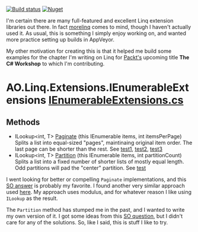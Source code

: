 [![Build status](https://ci.appveyor.com/api/projects/status/j93j0km26ty53d34?svg=true)](https://ci.appveyor.com/project/adamosoftware/linqextensions)
[![Nuget](https://img.shields.io/nuget/v/AO.Linq.Extensions)](https://www.nuget.org/packages/AO.Linq.Extensions/)

I'm certain there are many full-featured and excellent Linq extension libraries out there. In fact [morelinq](https://www.nuget.org/packages/morelinq) comes to mind, though I haven't actually used it. As usual, this is something I simply enjoy working on, and wanted more practice setting up builds in AppVeyor.

My other motivation for creating this is that it helped me build some examples for the chapter I'm writing on Linq for [Packt's](https://www.packtpub.com/) upcoming title **The C# Workshop** to which I'm contributing.

# AO.Linq.Extensions.IEnumerableExtensions [IEnumerableExtensions.cs](https://github.com/adamfoneil/LinqExtensions/blob/master/LinqExtensions/IEnumerableExtensions.cs#L6)
## Methods
- ILookup\<int, T\> [Paginate](https://github.com/adamfoneil/LinqExtensions/blob/master/LinqExtensions/IEnumerableExtensions.cs#L8)
 (this IEnumerable<T> items, int itemsPerPage) Splits a list into equal-sized "pages", maintinaing original item order. The last page can be shorter than the rest. See [test1](https://github.com/adamfoneil/LinqExtensions/blob/master/Testing/LinqTests.cs#L12), [test2](https://github.com/adamfoneil/LinqExtensions/blob/master/Testing/LinqTests.cs#L20), [test3](https://github.com/adamfoneil/LinqExtensions/blob/master/Testing/LinqTests.cs#L29)
- ILookup\<int, T\> [Partition](https://github.com/adamfoneil/LinqExtensions/blob/master/LinqExtensions/IEnumerableExtensions.cs#L26)
 (this IEnumerable<T> items, int partitionCount) Splits a list into a fixed number of shorter lists of mostly equal length. Odd partitions will pad the "center" partition. See [test](https://github.com/adamfoneil/LinqExtensions/blob/master/Testing/LinqTests.cs#L38)

I went looking for better or compelling `Paginate` implementations, and this [SO answer](https://stackoverflow.com/a/3382769/2023653) is probably my favorite. I found another very similar approach used [here](https://www.davidboike.dev/2010/08/batch-or-partition-a-collection-with-linq/). My approach uses modulus, and for whatever reason I like using `ILookup` as the result.

The `Partition` method has stumped me in the past, and I wanted to write my own version of it. I got some ideas from this [SO question](https://stackoverflow.com/questions/3892734/split-c-sharp-collection-into-equal-parts-maintaining-sort), but I didn't care for any of the solutions. So, like I said, this is stuff I like to try.
